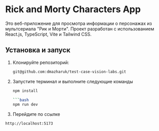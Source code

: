 # Rick and Morty Characters App

Это веб-приложение для просмотра информации о персонажах из мультсериала "Рик и Морти". Проект разработан с использованием React.js, TypeScript, Vite и Tailwind CSS.

## Установка и запуск

1. Клонируйте репозиторий:
   ```bash
   git@github.com:dmazharuk/test-case-vision-labs.git

2. Запустите терминал и выполните следующие команды
   ```bash
   npm install
   
   ```bash
   npm run dev

3. Перейдите по ссылке
```bash
http://localhost:5173
